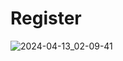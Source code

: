 # Register
![2024-04-13_02-09-41](https://github.com/my-boy-saleh/Semester-Project/assets/157870698/69287bdf-11f8-4711-90e0-c432871041c6)
